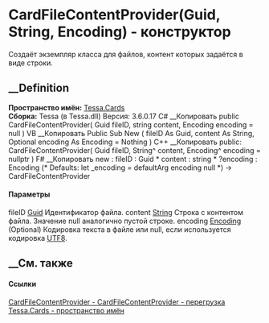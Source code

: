 # CardFileContentProvider(Guid, String, Encoding) - конструктор
Создаёт экземпляр класса для файлов, контент которых задаётся в виде строки.
## __Definition
 **Пространство имён:** [Tessa.Cards](N_Tessa_Cards.htm)  
 **Сборка:** Tessa (в Tessa.dll) Версия: 3.6.0.17
C# __Копировать
     public CardFileContentProvider(
    	Guid fileID,
    	string content,
    	Encoding encoding = null
    )
VB __Копировать
     Public Sub New ( 
    	fileID As Guid,
    	content As String,
    	Optional encoding As Encoding = Nothing
    )
C++ __Копировать
     public:
    CardFileContentProvider(
    	Guid fileID, 
    	String^ content, 
    	Encoding^ encoding = nullptr
    )
F# __Копировать
     new : 
            fileID : Guid * 
            content : string * 
            ?encoding : Encoding 
    (* Defaults:
            let _encoding = defaultArg encoding null
    *)
    -> CardFileContentProvider
#### Параметры
fileID [Guid](https://learn.microsoft.com/dotnet/api/system.guid)
    Идентификатор файла.
content [String](https://learn.microsoft.com/dotnet/api/system.string)
    Строка с контентом файла. Значение null аналогично пустой строке.
encoding
[Encoding](https://learn.microsoft.com/dotnet/api/system.text.encoding)
(Optional)
    Кодировка текста в файле или null, если используется кодировка [UTF8](https://learn.microsoft.com/dotnet/api/system.text.encoding.utf8#system-text-encoding-utf8).
##  __См. также
#### Ссылки
[CardFileContentProvider - ](T_Tessa_Cards_CardFileContentProvider.htm)
[CardFileContentProvider -
перегрузка](Overload_Tessa_Cards_CardFileContentProvider__ctor.htm)
[Tessa.Cards - пространство имён](N_Tessa_Cards.htm)
